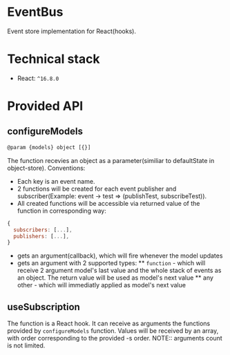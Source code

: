 # EventBus
Event store implementation for React(hooks).

# Technical stack

  - React: `^16.8.0`

# Provided API

## configureModels

```js
@param {models} object [{}]
```
The function recevies an object as a parameter(similiar to defaultState in object-store).
Conventions:
 * Each key is an event name. 
 * 2 functions will be created for each event publisher and subscriber(Example: event -> test => (publishTest, subscribeTest)).
 * All created functions will be accessible via returned value of the function in corresponding way: 
```js
{
  subscribers: [...],
  publishers: [...],
}
```
 * <subscriber> gets an argument(callback), which will fire whenever the model updates
 * <publisher> gets an argument with 2 supported types:
 ** `function` - which will receive 2 argument model's last value and the whole stack of events as an object. The return value will be used as model's next value
 ** any other - which will immediatly applied as model's next value

## useSubscription
The function is a React hook. It can receive as arguments the <subsciber> functions provided by `configureModels` function.
Values will be received by an array, with order corresponding to the provided <subsciber>-s order.
NOTE:: arguments count is not limited.
